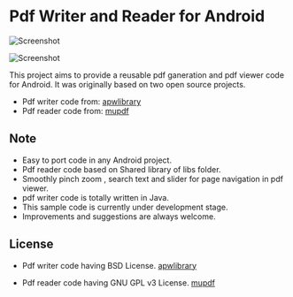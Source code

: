 # Pdf Writer and Reader for Android

![Screenshot](https://raw.github.com/bhavyahmehta/Pdf-Reader---Writer/master/Pdf_Reader_Writer/image1.png)

![Screenshot](https://raw.github.com/bhavyahmehta/Pdf-Reader---Writer/master/Pdf_Reader_Writer/image2.png)

This project aims to provide a reusable pdf ganeration and pdf viewer code  for Android. It was originally based on two open source projects.
 
 * Pdf writer code from: [apwlibrary](http://sourceforge.net/projects/apwlibrary/)
 * Pdf reader code from: [mupdf](http://code.google.com/p/mupdf-android/)


## Note

 * Easy to port code in any Android project.
 * Pdf reader code based on Shared library of libs folder.
 * Smoothly pinch zoom , search text and slider for page navigation in pdf viewer.
 * pdf writer code is totally written in Java.
 * This sample code is currently under development stage.
 * Improvements and suggestions are always welcome.




## License

 * Pdf writer code having BSD License.
   [apwlibrary](http://sourceforge.net/projects/apwlibrary/)  

 * Pdf reader code having GNU GPL v3 License.
   [mupdf](http://code.google.com/p/mupdf-android/)